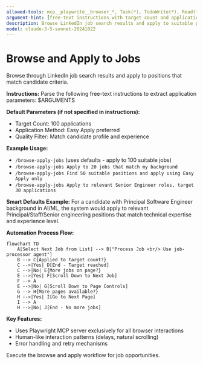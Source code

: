 ```yaml
---
allowed-tools: mcp__playwrite__browser_*, Task(*), TodoWrite(*), Read(*), Edit(*), Write(*)
argument-hint: [free-text instructions with target count and application preferences]
description: Browse LinkedIn job search results and apply to suitable positions with intelligent filtering
model: claude-3-5-sonnet-20241022
---
```


# Browse and Apply to Jobs

Browse through LinkedIn job search results and apply to positions that match candidate criteria.

**Instructions:** 
Parse the following free-text instructions to extract application parameters: $ARGUMENTS

**Default Parameters (if not specified in instructions):**
- Target Count: 100 applications
- Application Method: Easy Apply preferred
- Quality Filter: Match candidate profile and experience

**Example Usage:**
- `/browse-apply-jobs` (uses defaults - apply to 100 suitable jobs)
- `/browse-apply-jobs Apply to 20 jobs that match my background`
- `/browse-apply-jobs Find 50 suitable positions and apply using Easy Apply only`
- `/browse-apply-jobs Apply to relevant Senior Engineer roles, target 30 applications`

**Smart Defaults Example:**
For a candidate with Principal Software Engineer background in AI/ML, the system would apply to relevant Principal/Staff/Senior engineering positions that match technical expertise and experience level.

**Automation Process Flow:**

```mermaid
flowchart TD
    A[Select Next Job from List] --> B["Process Job <br/> Use job-processor agent"]
    B --> C{Applied to target count?}
    C -->|Yes| D[End - Target reached]
    C -->|No| E{More jobs on page?}
    E -->|Yes| F[Scroll Down to Next Job]
    F --> A
    E -->|No| G[Scroll Down to Page Controls]
    G --> H{More pages available?}
    H -->|Yes| I[Go to Next Page]
    I --> A
    H -->|No| J[End - No more jobs]
```

**Key Features:**
- Uses Playwright MCP server exclusively for all browser interactions
- Human-like interaction patterns (delays, natural scrolling)
- Error handling and retry mechanisms

Execute the browse and apply workflow for job opportunities.